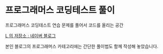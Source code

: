 # 프로그래머스 코딩테스트 풀이

프로그래머스 코딩테스트 연습 문제를 풀어서 코드를 올리는 공간

[L 의 저장소 : 네이버 블로그](https://blog.naver.com/ckdgns2363)

본인 블로그의 프로그래머스 카테고리에는 간단한 풀이법도 함께 작성해 놓았습니다.
